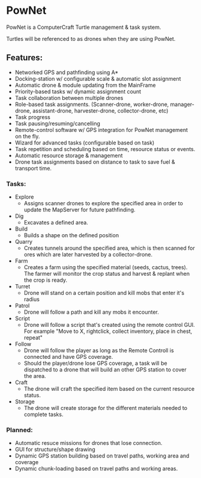 # PowNet
PowNet is a ComputerCraft Turtle management & task system.

Turtles will be referenced to as drones when they are using PowNet.


## Features:
- Networked GPS and pathfinding using A*
- Docking-station w/ configurable scale & automatic slot assignment
- Automatic drone & module updating from the MainFrame
- Priority-based tasks w/ dynamic assignment count
- Task collaboration between multiple drones
- Role-based task assignments. (Scanner-drone, worker-drone, manager-drone, assistant-drone, harvester-drone, collector-drone, etc)
- Task progress
- Task pausing/resuming/cancelling
- Remote-control software w/ GPS integration for PowNet management on the fly.
- Wizard for advanced tasks (configurable based on task)
- Task repetition and scheduling based on time, resource status or events.
- Automatic resource storage & management
- Drone task assignments based on distance to task to save fuel & transport time.

### Tasks:
- Explore
    * Assigns scanner drones to explore the specified area in order to update the MapServer for future pathfinding.
- Dig
    * Excavates a defined area. 
- Build
    * Builds a shape on the defined position
- Quarry
    * Creates tunnels around the specified area, which is then scanned for ores which are later harvested by a collector-drone.
- Farm
    * Creates a farm using the specified material (seeds, cactus, trees). The farmer will monitor the crop status and harvest & replant when the crop is ready.
- Turret
    * Drone will stand on a certain position and kill mobs that enter it's radius
- Patrol
    * Drone will follow a path and kill any mobs it encounter.
- Script
    * Drone will follow a script that's created using the remote control GUI. For example "Move to X, rightclick, collect inventory, place in chest, repeat"
- Follow
    * Drone will follow the player as long as the Remote Controll is connected and have GPS coverage.
    * Should the player/drone lose GPS coverage, a task will be dispatched to a drone that will build an other GPS station to cover the area.
- Craft
    * The drone will craft the specified item based on the current resource status. 
- Storage
    * The drone will create storage for the different materials needed to complete tasks.
    
### Planned:
- Automatic resuce missions for drones that lose connection.
- GUI for structure/shape drawing 
- Dynamic GPS station building based on travel paths, working area and coverage
- Dynamic chunk-loading based on travel paths and working areas.
